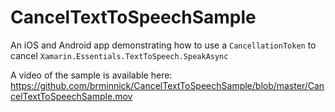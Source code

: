 # CancelTextToSpeechSample

An iOS and Android app demonstrating how to use a `CancellationToken` to cancel `Xamarin.Essentials.TextToSpeech.SpeakAsync`

A video of the sample is available here: https://github.com/brminnick/CancelTextToSpeechSample/blob/master/CancelTextToSpeechSample.mov
